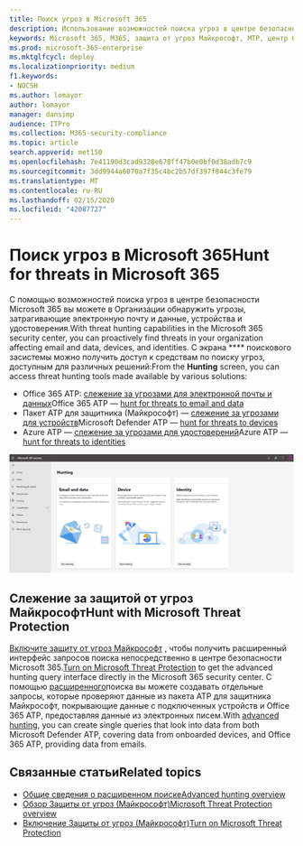 ```yaml
---
title: Поиск угроз в Microsoft 365
description: Использование возможностей поиска угроз в центре безопасности Microsoft 365 для профилактического обнаружения нарушений и других угроз
keywords: Microsoft 365, M365, защита от угроз Майкрософт, MTP, центр безопасности, поиск, Поиск угроз, поиск в киберугроз, поиск в защитнике Майкрософт, Office 365 ATP, Azure ATP, расширенный поиск
ms.prod: microsoft-365-enterprise
ms.mktglfcycl: deploy
ms.localizationpriority: medium
f1.keywords:
- NOCSH
ms.author: lomayor
author: lomayor
manager: dansimp
audience: ITPro
ms.collection: M365-security-compliance
ms.topic: article
search.appverid: met150
ms.openlocfilehash: 7e41190d3cad9328e678ff47b0e0bf0d38adb7c9
ms.sourcegitcommit: 3dd9944a6070a7f35c4bc2b57df397f844c3fe79
ms.translationtype: MT
ms.contentlocale: ru-RU
ms.lasthandoff: 02/15/2020
ms.locfileid: "42087727"
---
```

# <a name="hunt-for-threats-in-microsoft-365"></a><span data-ttu-id="edf75-104">Поиск угроз в Microsoft 365</span><span class="sxs-lookup"><span data-stu-id="edf75-104">Hunt for threats in Microsoft 365</span></span>

<span data-ttu-id="edf75-105">С помощью возможностей поиска угроз в центре безопасности Microsoft 365 вы можете в Организации обнаружить угрозы, затрагивающие электронную почту и данные, устройства и удостоверения.</span><span class="sxs-lookup"><span data-stu-id="edf75-105">With threat hunting capabilities in the Microsoft 365 security center, you can proactively find threats in your organization affecting email and data, devices, and identities.</span></span> <span data-ttu-id="edf75-106">С экрана \*\*\*\* поискового засистемы можно получить доступ к средствам по поиску угроз, доступным для различных решений:</span><span class="sxs-lookup"><span data-stu-id="edf75-106">From the **Hunting** screen, you can access threat hunting tools made available by various solutions:</span></span>
- <span data-ttu-id="edf75-107">Office 365 ATP: [слежение за угрозами для электронной почты и данных](../office-365-security/office-365-atp.md)</span><span class="sxs-lookup"><span data-stu-id="edf75-107">Office 365 ATP — [hunt for threats to email and data](../office-365-security/office-365-atp.md)</span></span>
- <span data-ttu-id="edf75-108">Пакет ATP для защитника (Майкрософт) — [слежение за угрозами для устройств](https://docs.microsoft.com/windows/security/threat-protection/microsoft-defender-atp/advanced-hunting)</span><span class="sxs-lookup"><span data-stu-id="edf75-108">Microsoft Defender ATP — [hunt for threats to devices](https://docs.microsoft.com/windows/security/threat-protection/microsoft-defender-atp/advanced-hunting)</span></span>
- <span data-ttu-id="edf75-109">Azure ATP — [слежение за угрозами для удостоверений](https://docs.microsoft.com/azure-advanced-threat-protection/investigate-a-user)</span><span class="sxs-lookup"><span data-stu-id="edf75-109">Azure ATP — [hunt for threats to identities](https://docs.microsoft.com/azure-advanced-threat-protection/investigate-a-user)</span></span>

![Страница "Поиск"](../../media/hunt.png)


## <a name="hunt-with-microsoft-threat-protection"></a><span data-ttu-id="edf75-111">Слежение за защитой от угроз Майкрософт</span><span class="sxs-lookup"><span data-stu-id="edf75-111">Hunt with Microsoft Threat Protection</span></span>

<span data-ttu-id="edf75-112">[Включите защиту от угроз Майкрософт](mtp-enable.md) , чтобы получить расширенный интерфейс запросов поиска непосредственно в центре безопасности Microsoft 365.</span><span class="sxs-lookup"><span data-stu-id="edf75-112">[Turn on Microsoft Threat Protection](mtp-enable.md) to get the advanced hunting query interface directly in the Microsoft 365 security center.</span></span> <span data-ttu-id="edf75-113">С помощью [расширенного](advanced-hunting-overview.md)поиска вы можете создавать отдельные запросы, которые проверяют данные из пакета ATP для защитника Майкрософт, покрывающие данные с подключенных устройств и Office 365 ATP, предоставляя данные из электронных писем.</span><span class="sxs-lookup"><span data-stu-id="edf75-113">With [advanced hunting](advanced-hunting-overview.md), you can create single queries that look into data from both Microsoft Defender ATP, covering data from onboarded devices, and Office 365 ATP, providing data from emails.</span></span>

## <a name="related-topics"></a><span data-ttu-id="edf75-114">Связанные статьи</span><span class="sxs-lookup"><span data-stu-id="edf75-114">Related topics</span></span>
- [<span data-ttu-id="edf75-115">Общие сведения о расширенном поиске</span><span class="sxs-lookup"><span data-stu-id="edf75-115">Advanced hunting overview</span></span>](advanced-hunting-overview.md)
- [<span data-ttu-id="edf75-116">Обзор Защиты от угроз (Майкрософт)</span><span class="sxs-lookup"><span data-stu-id="edf75-116">Microsoft Threat Protection overview</span></span>](microsoft-threat-protection.md)
- [<span data-ttu-id="edf75-117">Включение Защиты от угроз (Майкрософт)</span><span class="sxs-lookup"><span data-stu-id="edf75-117">Turn on Microsoft Threat Protection</span></span>](mtp-enable.md)
